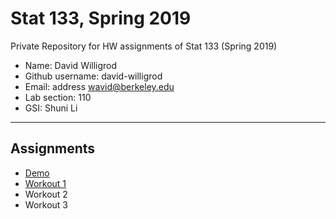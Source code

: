 # Stat 133, Spring 2019

Private Repository for HW assignments of Stat 133 (Spring 2019)

- Name: David Willigrod
- Github username: david-willigrod
- Email: address wavid@berkeley.edu
- Lab section: 110
- GSI: Shuni Li

-----

## Assignments

- [Demo](demo)
- [Workout 1](workout1)
- Workout 2
- Workout 3
